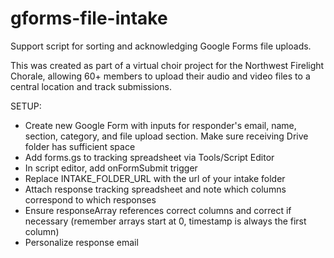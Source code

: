 # gforms-file-intake
Support script for sorting and acknowledging Google Forms file uploads.

This was created as part of a virtual choir project for the Northwest Firelight Chorale, allowing 60+ members to upload their audio and video files to a central location and track submissions.

SETUP:

- Create new Google Form with inputs for responder's email, name, section, category, and file upload section. Make sure receiving Drive folder has sufficient space
- Add forms.gs to tracking spreadsheet via Tools/Script Editor
- In script editor, add onFormSubmit trigger
- Replace INTAKE_FOLDER_URL with the url of your intake folder
- Attach response tracking spreadsheet and note which columns correspond to which responses
- Ensure responseArray references correct columns and correct if necessary (remember arrays start at 0, timestamp is always the first column)
- Personalize response email


